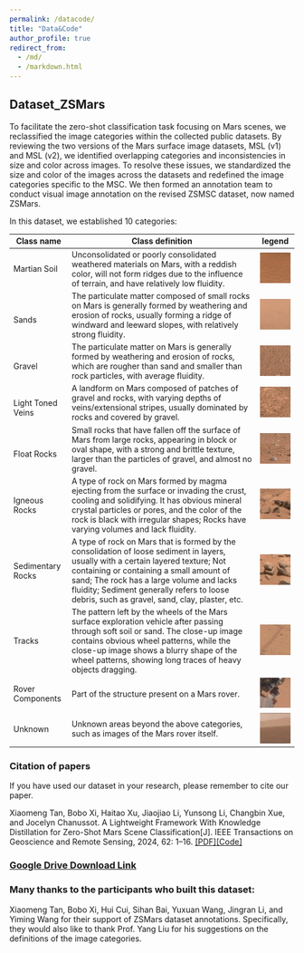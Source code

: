 ```yaml
---
permalink: /datacode/
title: "Data&Code"
author_profile: true
redirect_from: 
  - /md/
  - /markdown.html
---
```


## Dataset_ZSMars

To facilitate the zero-shot classification task focusing on Mars scenes, we reclassified the image categories within the collected public datasets. By reviewing the two versions of the Mars surface image datasets, MSL (v1) and MSL (v2), we identified overlapping categories and inconsistencies in size and color across images. To resolve these issues, we standardized the size and color of the images across the datasets and redefined the image categories specific to the MSC. We then formed an annotation team to conduct visual image annotation on the revised ZSMSC dataset, now named ZSMars.

In this dataset, we established 10 categories:

| Class name                 | Class definition                                                     | legend                                                         |
| ------------------------ | ------------------------------------------------------------ | ------------------------------------------------------------ |
| Martian Soil | Unconsolidated or poorly consolidated weathered materials on Mars, with a reddish color, will not form ridges due to the influence of terrain, and have relatively low fluidity. | <img src="..\images\pic\class1.png" alt="image-1" style="zoom:50%;" /> |
| <br />Sands      | The particulate matter composed of small rocks on Mars is generally formed by weathering and erosion of rocks, usually forming a ridge of windward and leeward slopes, with relatively strong fluidity. | <img src="..\images\pic\class2.png" alt="image-2" style="zoom:50%;" /> |
| <br />Gravel     | The particulate matter on Mars is generally formed by weathering and erosion of rocks, which are rougher than sand and smaller than rock particles, with average fluidity. | <img src="..\images\pic\class3.png" alt="image-3" style="zoom:50%;" /> |
| <br />Light Toned Veins    | A landform on Mars composed of patches of gravel and rocks, with varying depths of veins/extensional stripes, usually dominated by rocks and covered by gravel.| <img src="..\images\pic\class4.png" alt="image-4" style="zoom:50%;" /> |
| <br />Float Rocks      | Small rocks that have fallen off the surface of Mars from large rocks, appearing in block or oval shape, with a strong and brittle texture, larger than the particles of gravel, and almost no gravel.| <img src="..\images\pic\class5.png" alt="image-5" style="zoom:50%;" /> |
| Igneous Rocks       | A type of rock on Mars formed by magma ejecting from the surface or invading the crust, cooling and solidifying. It has obvious mineral crystal particles or pores, and the color of the rock is black with irregular shapes; Rocks have varying volumes and lack fluidity.                                      | <img src="..\images\pic\class6.png" alt="image-6" style="zoom:50%;" /> |
| Sedimentary Rocks          | A type of rock on Mars that is formed by the consolidation of loose sediment in layers, usually with a certain layered texture; Not containing or containing a small amount of sand; The rock has a large volume and lacks fluidity; Sediment generally refers to loose debris, such as gravel, sand, clay, plaster, etc.                             | <img src="..\images\pic\class7.png" alt="image-7" style="zoom:50%;" /> |
| Tracks       | The pattern left by the wheels of the Mars surface exploration vehicle after passing through soft soil or sand. The close-up image contains obvious wheel patterns, while the close-up image shows a blurry shape of the wheel patterns, showing long traces of heavy objects dragging.                                        | <img src="..\images\pic\class8.png" alt="image-8" style="zoom:50%;" /> |
| Rover Components       | Part of the structure present on a Mars rover.                                        | <img src="..\images\pic\class9.png" alt="image-9" style="zoom:50%;" /> |
| Unknown          | Unknown areas beyond the above categories, such as images of the Mars rover itself.                 | <img src="..\images\pic\class10.png" alt="image-10" style="zoom:50%;" /> |


### Citation of papers

If you have used our dataset in your research, please remember to cite our paper.

Xiaomeng Tan, Bobo Xi, Haitao Xu, Jiaojiao Li, Yunsong Li, Changbin Xue, and Jocelyn Chanussot. A Lightweight Framework With Knowledge Distillation for Zero-Shot Mars Scene Classification[J]. IEEE Transactions on Geoscience and Remote Sensing, 2024, 62: 1–16. [[PDF]](https://ieeexplore.ieee.org/document/10699382)[[Code]](https://github.com/XM-Tan/KDMSC)

<!-- #### 

```
@ARTICLE{10699382,
  author={Tan, Xiaomeng and Xi, Bobo and Xu, Haitao and Li, Jiaojiao and Li, Yunsong and Xue, Changbin and Chanussot, Jocelyn},
  journal={IEEE Transactions on Geoscience and Remote Sensing}, 
  title={A Lightweight Framework With Knowledge Distillation for Zero-Shot Mars Scene Classification}, 
  year={2024},
  volume={62},
  number={},
  pages={1-16},
  keywords={Mars;Visualization;Semantics;Feature extraction;Scene classification;Image recognition;Microwave integrated circuits;Accuracy;Transformers;Data models;Knowledge distillation (KD);lightweight model;Mars scene classification (MSC);zero-shot learning (ZSL)},
  doi={10.1109/TGRS.2024.3470526}}
``` -->

### [Google Drive Download Link](https://drive.google.com/drive/folders/1H0rA5CFzubRzLufm9y0YpSDPYMv63r5k?usp=drive_link)

### Many thanks to the participants who built this dataset:

Xiaomeng Tan, Bobo Xi, Hui Cui, Sihan Bai, Yuxuan Wang, Jingran Li, and Yiming Wang for their support of ZSMars dataset annotations. Specifically, they would also like to thank Prof. Yang Liu for his suggestions on the definitions of the image categories.

<!-- #### 构建数据集成员

席博博

博士生：檀晓萌

硕士生：王一鸣

本科生：崔慧、白思涵、王雨轩、李竟冉 -->


<!-- ## Avaiable code -->

